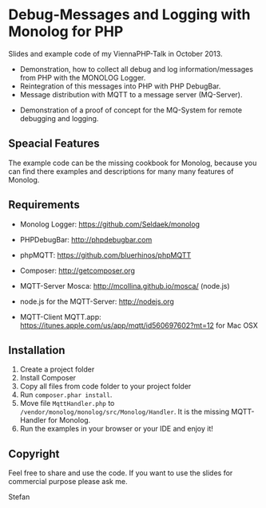 Debug-Messages and Logging with Monolog for PHP
===============================================

Slides and example code of my ViennaPHP-Talk in October 2013.

* Demonstration, how to collect all debug and log information/messages from PHP with the MONOLOG Logger. 
* Reintegration of this messages into PHP with PHP DebugBar.
* Message distribution with MQTT to a message server (MQ-Server).
+ Demonstration of a proof of concept for the MQ-System for remote debugging and logging.

Speacial Features
-----------------

The example code can be the missing cookbook for Monolog, because you can find there examples and descriptions for many many features of Monolog.

Requirements
------------

* Monolog Logger: https://github.com/Seldaek/monolog
* PHPDebugBar: http://phpdebugbar.com
* phpMQTT: https://github.com/bluerhinos/phpMQTT

* Composer: http://getcomposer.org
* MQTT-Server Mosca: http://mcollina.github.io/mosca/ (node.js)
* node.js for the MQTT-Server: http://nodejs.org
* MQTT-Client MQTT.app: https://itunes.apple.com/us/app/mqtt/id560697602?mt=12 for Mac OSX

Installation
------------

1. Create a project folder
2. Install Composer
3. Copy all files from code folder to your project folder
4. Run <code>composer.phar install</code>.
5. Move file <code>MqttHandler.php</code> to <code>/vendor/monolog/monolog/src/Monolog/Handler</code>. It is the missing MQTT-Handler for Monolog.
6. Run the examples in your browser or your IDE and enjoy it!

Copyright
---------

Feel free to share and use the code.
If you want to use the slides for commercial purpose please ask me.

Stefan


